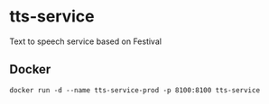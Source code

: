 # tts-service
Text to speech service based on Festival

## Docker

    docker run -d --name tts-service-prod -p 8100:8100 tts-service

